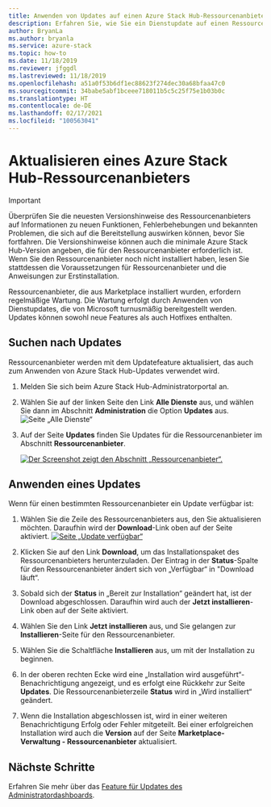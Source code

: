 ```yaml
---
title: Anwenden von Updates auf einen Azure Stack Hub-Ressourcenanbieter
description: Erfahren Sie, wie Sie ein Dienstupdate auf einen Ressourcenanbieterin Azure Stack Hub anwenden.
author: BryanLa
ms.author: bryanla
ms.service: azure-stack
ms.topic: how-to
ms.date: 11/18/2019
ms.reviewer: jfggdl
ms.lastreviewed: 11/18/2019
ms.openlocfilehash: a51a0f53b6df1ec88623f274dec30a68bfaa47c0
ms.sourcegitcommit: 34babe5abf1bceee718011b5c5c25f75e1b03b0c
ms.translationtype: HT
ms.contentlocale: de-DE
ms.lasthandoff: 02/17/2021
ms.locfileid: "100563041"
---
```

# <a name="how-to-update-an-azure-stack-hub-resource-provider"></a>Aktualisieren eines Azure Stack Hub-Ressourcenanbieters

> [!IMPORTANT]
> Überprüfen Sie die neuesten Versionshinweise des Ressourcenanbieters auf Informationen zu neuen Funktionen, Fehlerbehebungen und bekannten Problemen, die sich auf die Bereitstellung auswirken können, bevor Sie fortfahren. Die Versionshinweise können auch die minimale Azure Stack Hub-Version angeben, die für den Ressourcenanbieter erforderlich ist. Wenn Sie den Ressourcenanbieter noch nicht installiert haben, lesen Sie stattdessen die Voraussetzungen für Ressourcenanbieter und die Anweisungen zur Erstinstallation.

Ressourcenanbieter, die aus Marketplace installiert wurden, erfordern regelmäßige Wartung. Die Wartung erfolgt durch Anwenden von Dienstupdates, die von Microsoft turnusmäßig bereitgestellt werden. Updates können sowohl neue Features als auch Hotfixes enthalten.  

## <a name="check-for-updates"></a>Suchen nach Updates

Ressourcenanbieter werden mit dem Updatefeature aktualisiert, das auch zum Anwenden von Azure Stack Hub-Updates verwendet wird.

1. Melden Sie sich beim Azure Stack Hub-Administratorportal an.
2. Wählen Sie auf der linken Seite den Link **Alle Dienste** aus, und wählen Sie dann im Abschnitt **Administration** die Option **Updates** aus.
   ![Seite „Alle Dienste“](media/resource-provider-apply-updates/1-all-services.png)

3. Auf der Seite **Updates** finden Sie Updates für die Ressourcenanbieter im Abschnitt **Ressourcenanbieter**.

   [![Der Screenshot zeigt den Abschnitt „Ressourcenanbieter“.](media/resource-provider-apply-updates/3-update-available.png)](media/resource-provider-apply-updates/3-update-available.png#lightbox)

## <a name="apply-an-update"></a>Anwenden eines Updates

Wenn für einen bestimmten Ressourcenanbieter ein Update verfügbar ist:

1. Wählen Sie die Zeile des Ressourcenanbieters aus, den Sie aktualisieren möchten. Daraufhin wird der **Download**-Link oben auf der Seite aktiviert.
   [![Seite „Update verfügbar“](media/resource-provider-apply-updates/4-download.png)](media/resource-provider-apply-updates/3-update-available.png#lightbox)

2. Klicken Sie auf den Link **Download**, um das Installationspaket des Ressourcenanbieters herunterzuladen. Der Eintrag in der **Status**-Spalte für den Ressourcenanbieter ändert sich von „Verfügbar“ in "Download läuft“.
3. Sobald sich der **Status** in „Bereit zur Installation“ geändert hat, ist der Download abgeschlossen. Daraufhin wird auch der **Jetzt installieren**-Link oben auf der Seite aktiviert.
4. Wählen Sie den Link **Jetzt installieren** aus, und Sie gelangen zur **Installieren**-Seite für den Ressourcenanbieter. 
5. Wählen Sie die Schaltfläche **Installieren** aus, um mit der Installation zu beginnen.
6. In der oberen rechten Ecke wird eine „Installation wird ausgeführt“-Benachrichtigung angezeigt, und es erfolgt eine Rückkehr zur Seite **Updates**. Die Ressourcenanbieterzeile **Status** wird in „Wird installiert“ geändert.
7. Wenn die Installation abgeschlossen ist, wird in einer weiteren Benachrichtigung Erfolg oder Fehler mitgeteilt. Bei einer erfolgreichen Installation wird auch die **Version** auf der Seite **Marketplace-Verwaltung - Ressourcenanbieter** aktualisiert.

## <a name="next-steps"></a>Nächste Schritte

Erfahren Sie mehr über das [Feature für Updates des Administratordashboards](azure-stack-apply-updates.md).
